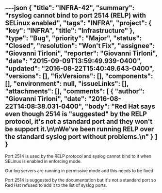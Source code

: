 ---json
{
  "title": "INFRA-42",
  "summary": "rsyslog cannot bind to port 2514 (RELP) with SELinux enabled",
  "tags": "INFRA",
  "project": {
    "key": "INFRA",
    "title": "Infrastructure"
  },
  "type": "Bug",
  "priority": "Major",
  "status": "Closed",
  "resolution": "Won't Fix",
  "assignee": "Giovanni Tirloni",
  "reporter": "Giovanni Tirloni",
  "date": "2015-09-09T13:59:49.939-0400",
  "updated": "2016-08-22T15:40:49.643-0400",
  "versions": [],
  "fixVersions": [],
  "components": [],
  "environment": null,
  "issueLinks": [],
  "attachments": [],
  "comments": [
    {
      "author": "Giovanni Tirloni",
      "date": "2016-08-22T14:08:38.031-0400",
      "body": "Red Hat says even though 2514 is \"suggested\" by the RELP protocol, it's not a standard port and they won't be support it.\n\nWe've been running RELP over the standard syslog port without problems.\n"
    }
  ]
}
---
Port 2514 is used by the RELP protocol and syslog cannot bind to it when SELinux is enabled in enforcing mode.

Our log servers are running in permissive mode and this needs to be fixed.&#x20;

Port 2514 is suggested by the documentation but it's not a standard port so Red Hat refused to add it to the list of syslog ports.

        